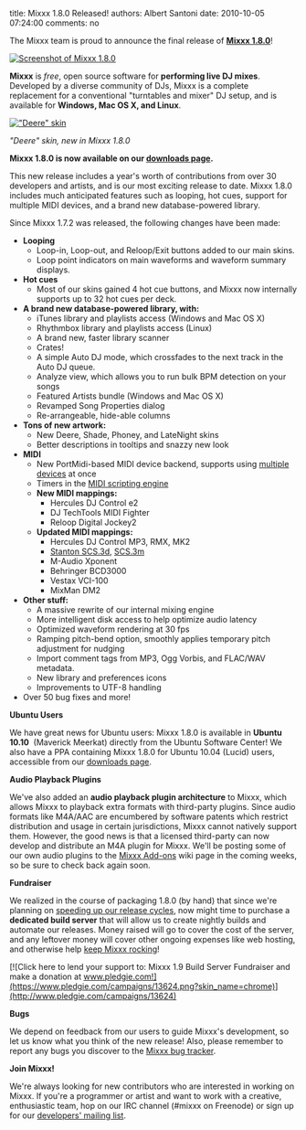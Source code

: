 title: Mixxx 1.8.0 Released!
authors: Albert Santoni
date: 2010-10-05 07:24:00
comments: no

The Mixxx team is proud to announce the final release of **[Mixxx 1.8.0]({filename}/pages/index.md)**!

[![Screenshot of Mixxx 1.8.0](%7Bstatic%7D/images/1.8/screenshots/default-1000x580.png)](%7Bstatic%7D/images/1.8/screenshots/default-1000x580.png)

**Mixxx** is *free*, open source software for **performing live DJ mixes**.
Developed by a diverse community of DJs, Mixxx is a complete replacement for a conventional "turntables and mixer" DJ setup, and is available for **Windows, Mac OS X, and Linux**.


[!["Deere" skin](%7Bstatic%7D/images/1.8/screenshots/deere-1264x700.png)](%7Bstatic%7D/images/1.8/screenshots/deere-1264x700.png)

*"Deere" skin, new in Mixxx 1.8.0*

**Mixxx 1.8.0 is now available on our [downloads page]({filename}/pages/download.md).**

This new release includes a year's worth of contributions from over 30 developers and artists, and is our most exciting release to date.
Mixxx 1.8.0 includes much anticipated features such as looping, hot cues, support for multiple MIDI devices, and a brand new database-powered library.

Since Mixxx 1.7.2 was released, the following changes have been made:

- **Looping**
  - Loop-in, Loop-out, and Reloop/Exit buttons added to our main skins.
  - Loop point indicators on main waveforms and waveform summary displays.
- **Hot cues**
  - Most of our skins gained 4 hot cue buttons, and Mixxx now internally supports up to 32 hot cues per deck.
- **A brand new database-powered library, with:**
  - iTunes library and playlists access (Windows and Mac OS X)
  - Rhythmbox library and playlists access (Linux)
  - A brand new, faster library scanner
  - Crates!
  - A simple Auto DJ mode, which crossfades to the next track in the Auto DJ queue.
  - Analyze view, which allows you to run bulk BPM detection on your songs
  - Featured Artists bundle (Windows and Mac OS X)
  - Revamped Song Properties dialog
  - Re-arrangeable, hide-able columns
- **Tons of new artwork:**
  - New Deere, Shade, Phoney, and LateNight skins
  - Better descriptions in tooltips and snazzy new look
- **MIDI**
  - New PortMidi-based MIDI device backend, supports using [multiple devices](http://www.youtube.com/watch?v=ccOvlwXW5Fw) at once
  - Timers in the [MIDI scripting engine](https://github.com/mixxxdj/mixxx/wiki/midi_scripting)
  - **New MIDI mappings:**
    - Hercules DJ Control e2
    - DJ TechTools MIDI Fighter
    - Reloop Digital Jockey2
  - **Updated MIDI mappings:**
    - Hercules DJ Control MP3, RMX, MK2
    - [Stanton SCS.3d](https://github.com/mixxxdj/mixxx/wiki/stanton_scs.3d_mixxx_user_guide), [SCS.3m](https://github.com/mixxxdj/mixxx/wiki/stanton_scs.3m_mixxx_user_guide)
    - M-Audio Xponent
    - Behringer BCD3000
    - Vestax VCI-100
    - MixMan DM2
- **Other stuff:**
  - A massive rewrite of our internal mixing engine
  - More intelligent disk access to help optimize audio latency
  - Optimized waveform rendering at 30 fps
  - Ramping pitch-bend option, smoothly applies temporary pitch adjustment for nudging
  - Import comment tags from MP3, Ogg Vorbis, and FLAC/WAV metadata.
  - New library and preferences icons
  - Improvements to UTF-8 handling
- Over 50 bug fixes and more!

**Ubuntu Users**

We have great news for Ubuntu users: Mixxx 1.8.0 is available in **Ubuntu 10.10**  (Maverick Meerkat) directly from the Ubuntu Software Center!
We also have a PPA containing Mixxx 1.8.0 for Ubuntu 10.04 (Lucid) users, accessible from our [downloads page]({filename}/pages/download.md).

**Audio Playback Plugins**

We've also added an **audio playback plugin architecture** to Mixxx, which allows Mixxx to playback extra formats with third-party plugins.
Since audio formats like M4A/AAC are encumbered by software patents which restrict distribution and usage in certain jurisdictions, Mixxx cannot natively support them.
However, the good news is that a licensed third-party can now develop and distribute an M4A plugin for Mixxx.
We'll be posting some of our own audio plugins to the [Mixxx Add-ons](https://github.com/mixxxdj/mixxx/wiki/add-ons) wiki page in the coming weeks, so be sure to check back again soon.

**Fundraiser**

We realized in the course of packaging 1.8.0 (by hand) that since we're planning on [speeding up our release cycles](%7Bfilename%7D/news/2010-06-27-turning-mixxx-blog-into-blog.md), now might time to purchase a **dedicated build server** that will allow us to create nightly builds and automate our releases.
Money raised will go to cover the cost of the server, and any leftover money will cover other ongoing expenses like web hosting, and otherwise help [keep Mixxx rocking](http://pledgie.com/campaigns/13624)!

[![Click here to lend your support to: Mixxx 1.9 Build Server Fundraiser and make a donation at www.pledgie.com!](https://www.pledgie.com/campaigns/13624.png?skin_name=chrome)](http://www.pledgie.com/campaigns/13624)

**Bugs**

We depend on feedback from our users to guide Mixxx's development, so let us know what you think of the new release!
Also, please remember to report any bugs you discover to the [Mixxx bug tracker](https://bugs.launchpad.net/mixxx).

**Join Mixxx!**

We're always looking for new contributors who are interested in working on Mixxx.
If you're a programmer or artist and want to work with a creative, enthusiastic team, hop on our IRC channel (#mixxx on Freenode) or sign up for our [developers' mailing list](https://lists.sourceforge.net/lists/listinfo/mixxx-devel).
